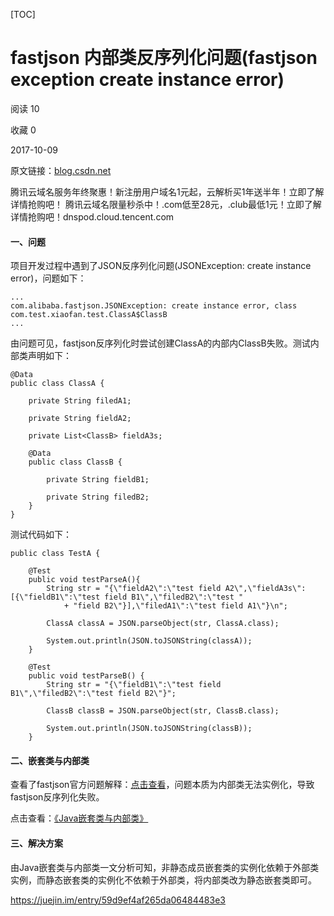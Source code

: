 [TOC]



# fastjson 内部类反序列化问题(fastjson exception  create instance error)

阅读 10

收藏 0

2017-10-09

原文链接：[blog.csdn.net](https://link.juejin.im/?target=http%3A%2F%2Fblog.csdn.net%2Fxktxoo%2Farticle%2Fdetails%2F78175997)

腾讯云域名服务年终聚惠！新注册用户域名1元起，云解析买1年送半年！立即了解详情抢购吧！ 腾讯云域名限量秒杀中！.com低至28元，.club最低1元！立即了解详情抢购吧！dnspod.cloud.tencent.com

#### 一、问题

项目开发过程中遇到了JSON反序列化问题(JSONException: create instance error)，问题如下：

```
...
com.alibaba.fastjson.JSONException: create instance error, class com.test.xiaofan.test.ClassA$ClassB
...
```

由问题可见，fastjson反序列化时尝试创建ClassA的内部内ClassB失败。测试内部类声明如下：

```
@Data
public class ClassA {

    private String filedA1;

    private String fieldA2;

    private List<ClassB> fieldA3s;

    @Data
    public class ClassB {

        private String fieldB1;

        private String filedB2;
    }
}
```

测试代码如下：

```
public class TestA {

    @Test
    public void testParseA(){
        String str = "{\"fieldA2\":\"test field A2\",\"fieldA3s\":[{\"fieldB1\":\"test field B1\",\"filedB2\":\"test "
            + "field B2\"}],\"filedA1\":\"test field A1\"}\n";

        ClassA classA = JSON.parseObject(str, ClassA.class);

        System.out.println(JSON.toJSONString(classA));
    }

    @Test
    public void testParseB() {
        String str = "{\"fieldB1\":\"test field B1\",\"filedB2\":\"test field B2\"}";

        ClassB classB = JSON.parseObject(str, ClassB.class);

        System.out.println(JSON.toJSONString(classB));
    }
```

#### 二、嵌套类与内部类

查看了fastjson官方问题解释：[点击查看](https://link.juejin.im/?target=https%3A%2F%2Fgithub.com%2Falibaba%2Ffastjson%2Fissues%2F302)，问题本质为内部类无法实例化，导致fastjson反序列化失败。

点击查看：[《Java嵌套类与内部类》](https://link.juejin.im/?target=http%3A%2F%2Fblog.csdn.net%2Fxktxoo%2Farticle%2Fdetails%2F78175909)

#### 三、解决方案

由Java嵌套类与内部类一文分析可知，非静态成员嵌套类的实例化依赖于外部类实例，而静态嵌套类的实例化不依赖于外部类，将内部类改为静态嵌套类即可。





https://juejin.im/entry/59d9ef4af265da06484483e3